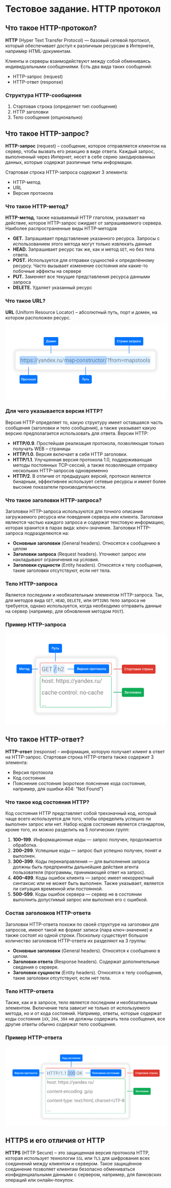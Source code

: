 # Тестовое задание. HTTP протокол

## Что такое HTTP-протокол?

**HTTP** (Hyper Text Transfer Protocol) — базовый сетевой протокол, который обеспечивает доступ к различным ресурсам в Интернете, например HTML-документам. 

Клиенты и серверы взаимодействуют между собой обмениваясь индивидуальными сообщениями. Есть два вида таких сообщений:

- HTTP-запрос (request)
- HTTP-ответ (response)

### Структура HTTP-сообщения

1.	Стартовая строка (определяет тип сообщения)
2.	HTTP заголовки
3.	Тело сообщения (опционально)

## Что такое HTTP-запрос?

**HTTP-запрос** (request) – сообщение, которое отправляется клиентом на сервер, чтобы вызвать его реакцию в виде ответа. Каждый запрос, выполненный через Интернет, несет в себе серию закодированных данных, которые содержат различные типы информации. 

Стартовая строка HTTP-запроса содержит 3 элемента:

- HTTP-метод
- URL
- Версия протокола

### Что такое HTTP-метод?

**HTTP-метод**, также называемый HTTP глаголом, указывает на действие, которое HTTP-запрос ожидает от запрашиваемого сервера. Наиболее распространенные виды HTTP-методов

- **GET.** Запрашивает представление указанного ресурса. Запросы с использованием этого метода могут только извлекать данные
- **HEAD.** Запрашивает ресурс так же, как и метод ```GET```, но без тела ответа.
- **POST.** Используется для отправки сущностей к определённому ресурсу. Часто вызывает изменение состояния или какие-то побочные эффекты на сервере
- **PUT.** Заменяет все текущие представления ресурса данными запроса
- **DELETE.** Удаляет указанный ресурс

### Что такое URL?

**URL** (Uniform Resource Locator) – абсолютный путь, порт и домен, на котором расположен ресурс. 

![url-schema](yandex_tech_writer/url-schema.png)

###  Для чего указывается версия HTTP?

Версия HTTP определяет то, какую структуру имеет оставшаяся часть сообщения (заголовки и тело сообщения), а также указывает какую версию предполагается использовать для ответа. Версии HTTP:

- **HTTP/0.9**. Простейшая реализация протокола, позволяющая только получать WEB – страницы
- **HTTP/1.0**. Версия включает в себя HTTP заголовки.
- **HTTP/1.1**. Улучшенная версия протокола 1.0, поддерживающая методы постоянных TCP-сессий, а также позволяющая отправку нескольких HTTP-запросов одновременно
- **HTTP/2**. В отличие от предыдущих версий, протокол является бинарным, эффективнее использует сетевые ресурсы и имеет более высокие показатели производительности.

### Что такое заголовки HTTP-запроса?

Заголовки HTTP-запроса используются для точного описания загружаемого ресурса или поведения сервера или клиента. Заголовки являются частью каждого запроса и содержат текстовую информацию, которая хранится в парах вида: ключ-значение. Заголовки HTTP-запроса подразделяются на:

- **Основные заголовки** (General headers). Относятся к сообщению в целом
- **Заголовки запроса** (Request headers). Уточняют запрос или накладывают ограничения на условия.
- **Заголовки сущности** (Entity headers). Относятся к телу сообщения, такие заголовки отсутствуют, если нет тела.

### Тело HTTP-запроса

Является последним и необязательным элементом HTTP-запроса. Так, для методов вида ```GET```, ```HEAD```, ```DELETE```, или ```OPTIONS``` тело запроса не требуется, однако используется, когда необходимо отправить данные на сервер (например, для обновления методом ```POST```). 

### Пример HTTP-запроса

![http-request-str](yandex_tech_writer/http-request-str.png)

## Что такое HTTP-ответ?

**HTTP-ответ** (response) – информация, которую получает клиент в ответ на HTTP-запрос. Стартовая строка HTTP-ответа также содержит 3 элемента:

- Версия протокола
- Код состояния 
- Пояснение состояния (короткое пояснение кода состояния, например, для ошибки 404: “Not Found”)

### Что такое код состояния HTTP?

Код состояния HTTP представляет собой трехзначный код, который чаще всего используется для того, чтобы определить успешно ли выполнен запрос или нет. Набор кодов состояния является стандартом, кроме того, их можно разделить на 5 логических групп:

1.	**100–199**. Информационные коды — запрос получен, продолжается обработка.
2.	**200–299**. Успешные коды — запрос был успешно получен, понят и выполнен.
3.	**300–399**. Коды перенаправления — для выполнения запроса должны быть предприняты дальнейшие действия агента пользователя (программы, принимающей ответ на запрос).
4.	**400–499**. Коды ошибок клиента — запрос имеет некорректный синтаксис или не может быть выполнен. Также указывает, является ли ситуация временной или постоянной.
5.	**500–599**. Коды ошибок сервера — сервер не в состоянии выполнить допустимый запрос или выполнил его с ошибкой.

### Состав заголовков HTTP-ответа

Заголовки HTTP-ответа похожи по своей структуре на заголовки для запросов, имеют такой же формат записи (пара ключ-значение) и также состоят из одной строки. Поскольку существует большое количество заголовков HTTP-ответа их разделяют на 3 группы:

- **Основные заголовки** (General headers). Относятся к сообщению в целом.
- **Заголовки ответа** (Response headers). Содержат дополнительные сведения о сервере.
- **Заголовки сущности** (Entity headers). Относятся к телу сообщения, такие заголовки отсутствуют, если нет тела.

### Тело HTTP-ответа

Также, как и в запросе, тело является последним и необязательным элементом. Включение тела зависит не только от используемого метода, но и от кода состояний. Например, ответы, которые содержат коды состояния ```1ХХ```, ```204```, ```304``` не должны содержать тела сообщения, все другие ответы обычно содержат тело сообщения.

### Пример HTTP-ответа

![http-request-str](yandex_tech_writer/http-response-str.png)

## HTTPS и его отличия от HTTP

**HTTPS** (HTTP Secure) – это защищенная версия протокола HTTP, которая использует технологии ```SSL``` или ```TLS``` для шифрования всех соединений между клиентом и сервером. Такое защищённое соединение позволяет клиентам безопасно обмениваться конфиденциальными данными с сервером, например, для банковских операций или онлайн-покупок. 


